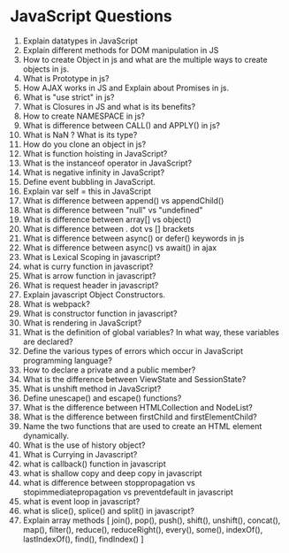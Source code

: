 
# JavaScript Questions

1. Explain datatypes in JavaScript
1. Explain different methods for DOM manipulation in JS
1. How to create Object in js and what are the multiple ways to create objects in js.
1. What is Prototype in js?
1. How AJAX works in JS and Explain about Promises in js.
1. What is "use strict" in js?
1. What is Closures in JS and what is its benefits?
1. How to create NAMESPACE in js?
1. What is difference between CALL() and APPLY() in js?
1. What is NaN ? What is its type?
1. How do you clone an object in js?
1. What is function hoisting in JavaScript?
1. What is the instanceof operator in JavaScript?
1. What is negative infinity in JavaScript?
1. Define event bubbling in JavaScript.
1. Explain var self = this in JavaScript
1. What is difference between append() vs appendChild()
1. What is difference between "null" vs "undefined"
1. What is difference between array[] vs object()
1. What is difference between . dot vs [] brackets
1. What is difference between async() or defer() keywords in js 
1. What is difference between async() vs await() in ajax
1. What is Lexical Scoping in javascript?
1. what is curry function in javascript?
1. What is arrow function in javascript?
1. What is request header in javascript?
1. Explain javascript Object Constructors.
1. What is webpack?
1. What is constructor function in javascript?
1. What is rendering in JavaScript?
1. What is the definition of global variables? In what way, these variables are declared?
1. Define the various types of errors which occur in JavaScript programming language?
1. How to declare a private and a public member?
1. What is the difference between ViewState and SessionState?
1. What is unshift method in JavaScript?
1. Define unescape() and escape() functions?
1. What is the difference between HTMLCollection and NodeList?
1. What is the difference between firstChild and firstElementChild?
1. Name the two functions that are used to create an HTML element dynamically.
1. What is the use of history object?
1. What is Currying in Javascript?
1. what is callback() function in javascript
1. what is shallow copy and deep copy in javascript
1. what is difference between stoppropagation vs stopimmediatepropagation vs preventdefault in javascript
1. what is event loop in javascript?
1. what is slice(), splice() and split() in javascript?
1. Explain array methods [ join(), pop(), push(), shift(), unshift(), concat(), map(), filter(), reduce(), reduceRight(), every(), some(), indexOf(), lastIndexOf(), find(), findIndex() ]

